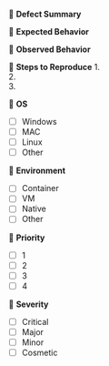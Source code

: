 :bug: **Defect Summary**


:bug: **Expected Behavior**


:bug: **Observed Behavior**


:bug: **Steps to Reproduce**
1.   
2.   
3.   

:bug: **OS**
- [ ] Windows
- [ ] MAC
- [ ] Linux
- [ ] Other

:bug: **Environment**
- [ ] Container
- [ ] VM
- [ ] Native
- [ ] Other

:bug: **Priority**
- [ ] 1
- [ ] 2
- [ ] 3
- [ ] 4

:bug: **Severity**
- [ ] Critical
- [ ] Major
- [ ] Minor
- [ ] Cosmetic
